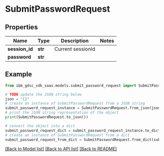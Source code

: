 # SubmitPasswordRequest


## Properties

Name | Type | Description | Notes
------------ | ------------- | ------------- | -------------
**session_id** | **str** | Current sessionId | 
**password** | **str** |  | 

## Example

```python
from ibm_gdsc_sdk_saas.models.submit_password_request import SubmitPasswordRequest

# TODO update the JSON string below
json = "{}"
# create an instance of SubmitPasswordRequest from a JSON string
submit_password_request_instance = SubmitPasswordRequest.from_json(json)
# print the JSON string representation of the object
print(SubmitPasswordRequest.to_json())

# convert the object into a dict
submit_password_request_dict = submit_password_request_instance.to_dict()
# create an instance of SubmitPasswordRequest from a dict
submit_password_request_from_dict = SubmitPasswordRequest.from_dict(submit_password_request_dict)
```
[[Back to Model list]](../README.md#documentation-for-models) [[Back to API list]](../README.md#documentation-for-api-endpoints) [[Back to README]](../README.md)


